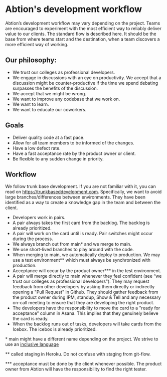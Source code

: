 # Abtion's development workflow

Abtion’s development workflow may vary depending on the project. Teams are encouraged to experiment with the most efficient way to reliably deliver value to our clients. The standard flow is described here. It should be the base from where teams start and the destination, when a team discovers a more efficient way of working.

## Our philosophy:

- We trust our colleges as professional developers.
- We engage in discussions with an eye on productivity. We accept that a discussion might be counter-productive if the time we spend debating surpasses the benefits of the discussion.
- We accept that we might be wrong.
- We want to improve any codebase that we work on.
- We want to learn.
- We want to educate our coworkers.

## Goals

- Deliver quality code at a fast pace.
- Allow for all team members to be informed of the changes.
- Have a low defect rate.
- Have a fast acceptance rate by the product owner or client.
- Be flexible to any sudden change in priority.

## Workflow
We follow trunk base development. If you are not familiar with it, you can read on https://trunkbaseddevelopment.com. Specifically, we want to avoid large branches/differences between environments. They have been identified as a way to create a knowledge gap in the team and between the client.

- Developers work in pairs.
- A pair always takes the first card from the backlog. The backlog is already prioritized.
- A pair will work on the card until is ready. Pair switches might occur during the process.
- We always branch out from main* and we merge to main.
- We use short-lived branches to play around with the code.
- When merging to main, we automatically deploy to production. We may use a test environment** which must always be synchronized with production.
- Acceptance will occur by the product owner*** in the test environment.
- A pair will merge directly to main whenever they feel confident (see “we trust our colleges as professional developers"). They may request feedback from other developers by asking them directly or indirectly opening a "Pull Request" in Github. They should gather feedback from the product owner during IPM, standup, Show & Tell and any necessary on-call meeting to ensure that they are developing the right product.
- The developers have the responsibility to move the card to a "ready for acceptance” column in Asana. This implies that they genuinely believe the card is ready.
- When the backlog runs out of tasks, developers will take cards from the Icebox. The icebox is already prioritized.

\* main might have a different name depending on the project. We strive to use an [inclusive language](https://github.com/abtion/guidelines/blob/main/best-practices/inclusive-language.md)

** called staging in Heroku. Do not confuse with staging from git-flow.

*** acceptance must be done by the client whenever possible. The product owner from Abtion will have the responsibility to find the right tester.
